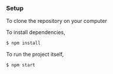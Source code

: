 ### Setup

To clone the repository on your computer 

To install dependencies,
```bash
$ npm install
```

To run the project itself,
```bash
$ npm start
```